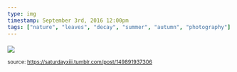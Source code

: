 ```yaml
---
type: img
timestamp: September 3rd, 2016 12:00pm
tags: ["nature", "leaves", "decay", "summer", "autumn", "photography"]
---
```

####
<img src="https://saturdayxiii.github.io/media/149891937306.jpg"/>
                                                                                
                
                
                
                
                                
<small>source: https://saturdayxiii.tumblr.com/post/149891937306</small>